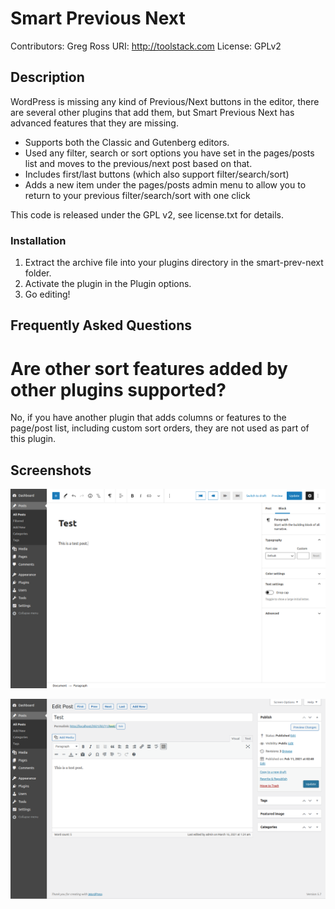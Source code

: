 # Smart Previous Next

Contributors: Greg Ross
URI: http://toolstack.com
License: GPLv2

## Description ##

WordPress is missing any kind of Previous/Next buttons in the editor, there are several other plugins that add them, but Smart Previous Next has advanced features that they are missing.

- Supports both the Classic and Gutenberg editors.
- Used any filter, search or sort options you have set in the pages/posts list and moves to the previous/next post based on that.
- Includes first/last buttons (which also support filter/search/sort)
- Adds a new item under the pages/posts admin menu to allow you to return to your previous filter/search/sort with one click

This code is released under the GPL v2, see license.txt for details.

### Installation ###

1. Extract the archive file into your plugins directory in the smart-prev-next folder.
2. Activate the plugin in the Plugin options.
3. Go editing!

## Frequently Asked Questions ##

# Are other sort features added by other plugins supported? #

No, if you have another plugin that adds columns or features to the page/post list, including custom sort orders, they are not used as part of this plugin.

## Screenshots ##

![Gutenberg Editor](https://github.com/toolstack/smart-prev-next/raw/main/assets/screenshot-1.png)

![Classic Editor](https://github.com/toolstack/smart-prev-next/raw/main/assets/screenshot-2.png)
